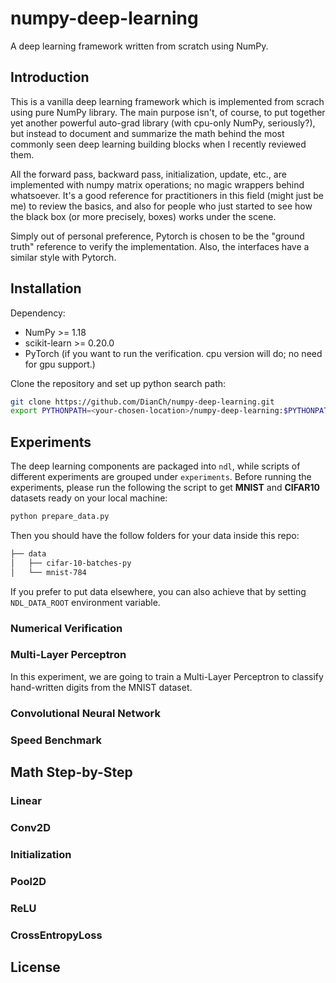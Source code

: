 # numpy-deep-learning
A deep learning framework written from scratch using NumPy.
## Introduction
This is a vanilla deep learning framework which is implemented from scrach using pure NumPy library. The main purpose isn't, of course, to put together yet another powerful auto-grad library (with cpu-only NumPy, seriously?), but instead to document and summarize the math behind the most commonly seen deep learning building blocks when I recently reviewed them.

All the forward pass, backward pass, initialization, update, etc., are implemented with numpy matrix operations; no magic wrappers behind whatsoever. It's a good reference for practitioners in this field (might just be me) to review the basics, and also for people who just started to see how the black box (or more precisely, boxes) works under the scene.

Simply out of personal preference, Pytorch is chosen to be the "ground truth" reference to verify the implementation. Also, the interfaces have a similar style with Pytorch.

## Installation

Dependency:

- NumPy >= 1.18
- scikit-learn >= 0.20.0
- PyTorch (if you want to run the verification. cpu version will do; no need for gpu support.)

Clone the repository and set up python search path:

```bash
git clone https://github.com/DianCh/numpy-deep-learning.git
export PYTHONPATH=<your-chosen-location>/numpy-deep-learning:$PYTHONPATH
```

## Experiments

The deep learning components are packaged into `ndl`, while scripts of different experiments are grouped under `experiments`. Before running the experiments, please run the following the script to get **MNIST** and **CIFAR10** datasets ready on your local machine:

```bash
python prepare_data.py
```

Then you should have the follow folders for your data inside this repo:

```bash
├── data
│   ├── cifar-10-batches-py
│   └── mnist-784
```

If you prefer to put data elsewhere, you can also achieve that by setting `NDL_DATA_ROOT` environment variable.

### Numerical Verification

### Multi-Layer Perceptron

In this experiment, we are going to train a Multi-Layer Perceptron to classify hand-written digits from the MNIST dataset.



### Convolutional Neural Network

### Speed Benchmark


## Math Step-by-Step
### Linear
### Conv2D
### Initialization
### Pool2D
### ReLU
### CrossEntropyLoss


## License
